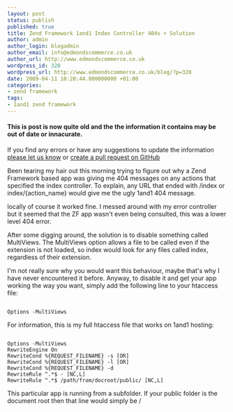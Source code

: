 ```yaml
---
layout: post
status: publish
published: true
title: Zend Framework 1and1 Index Controller 404s + Solution
author: admin
author_login: blogadmin
author_email: info@edmondscommerce.co.uk
author_url: http://www.edmondscommerce.co.uk
wordpress_id: 320
wordpress_url: http://www.edmondscommerce.co.uk/blog/?p=320
date: 2009-04-11 10:28:44.000000000 +01:00
categories:
- zend framework
tags:
- 1and1 zend framework
---
```

<div class="oldpost"><h4>This is post is now quite old and the the information it contains may be out of date or innacurate.</h4>
<p>
If you find any errors or have any suggestions to update the information <a href="http://edmondscommerce.github.io/contact-us/index.html">please let us know</a>
or <a href="https://github.com/edmondscommerce/edmondscommerce.github.io">create a pull request on GitHub</a>
</p>
</div>
Been tearing my hair out this morning trying to figure out why a Zend Framework based app was giving me 404 messages on any actions that specified the index controller. To explain, any URL that ended with /index or index/{action_name} would give me the ugly 1and1 404 message.

locally of course it worked fine. I messed around with my error controller but it seemed that the ZF app wasn't even being consulted, this was a lower level 404 error.

After some digging around, the solution is to disable something called MultiViews. The MultiViews option allows a file to be called even if the extension is not loaded, so index would look for any files called index, regardless of their extension. 

I'm not really sure why you would want this behaviour, maybe that's why I have never encountered it before. Anyway, to disable it and get your app working the way you want, simply add the following line to your htaccess file:

```

Options -MultiViews

```

For information, this is my full htaccess file that works on 1and1 hosting:

```

Options -MultiViews
RewriteEngine On
RewriteCond %{REQUEST_FILENAME} -s [OR]
RewriteCond %{REQUEST_FILENAME} -l [OR]
RewriteCond %{REQUEST_FILENAME} -d
RewriteRule ^.*$ - [NC,L]
RewriteRule ^.*$ /path/from/docroot/public/ [NC,L]

```

This particular app is running from a subfolder. If your public folder is the document root then that line would simply be / 
